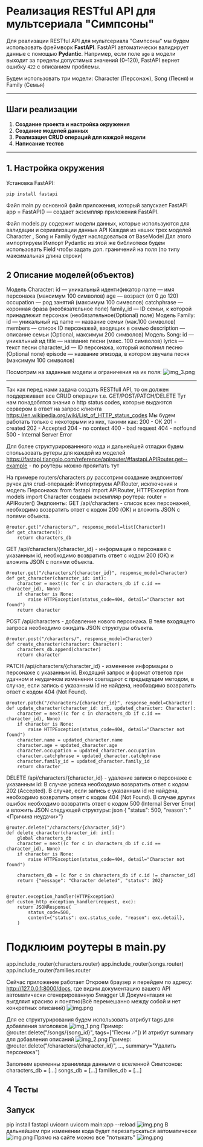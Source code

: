 # Реализация RESTful API для мультсериала "Симпсоны"

Для реализации RESTful API для мультсериала "Симпсоны" мы будем использовать фреймворк **FastAPI**. FastAPI
автоматически валидирует данные с помощью **Pydantic**. Например, если поле `age` в модели выходит за пределы допустимых
значений (0–120), FastAPI вернет ошибку `422` с описанием проблемы.

Будем использовать три модели: Character (Персонаж), Song (Песня) и Family (Семья)

---

## Шаги реализации

1. **Создание проекта и настройка окружения**
2. **Создание моделей данных**
3. **Реализация CRUD операций для каждой модели**
4. **Написание тестов**

---

## 1. Настройка окружения

Установка FastAPI:
```bash
pip install fastapi
```

Файл main.py
основной файл приложения, который запускает FastAPI
app = FastAPI() — создает экземпляр приложения FastAPI.

Файл models.py содержит модели данных, которые используются для валидации и сериализации данных API
Каждая из наших трех моделей Character , Song и Family будет наслодоваться от BaseModel
Дял этого импортируем Импорт Pydantic
из этой же библиотеки будем использовать Field чтобы задать доп. граничений на поля (по типу максимальная длина строки)

## 2 Описание моделей(объектов)

Модель Character:
id — уникальный идентификатор
name — имя персонажа (максимум 100 символов)
age — возраст (от 0 до 120)
occupation — род занятий (максимум 100 символов)
catchphrase — коронная фраза (необязательное поле)
family_id — ID семьи, к которой принадлежит персонаж (необязательное(Optional) поле)
Модель Family:
id — уникальный ид
name — название семьи (мак.100 символов)
members — список ID персонажей, входящих в семью
description — описание семьи (Optional, максимум 200 символов)
Модель Song:
id — уникальный ид
title — название песни (макс. 100 символов)
lyrics — текст песни
character_id — ID персонажа, который исполнил песню (Optional поле)
episode — название эпизода, в котором звучала песня (максимум 100 символов)

Посмотрим на заданные модели и ограничения на их поля:
![img_3.png](imgs/img_3.png)

-------------

Так как перед нами задача создать RESTfull API, то он должен поддерживает все CRUD операции т.е. GET/POST/PATCH/DELETE
Тут нам понадобятся знания о http status codes, которые выдаются сервером в ответ на запрос клиента
https://en.wikipedia.org/wiki/List_of_HTTP_status_codes
Мы будем работать только с некоторыми из них, такими как:
200 - ОК
201 - created
202 - Accepted
204 - no contect
400 - bad request
404 - notfound
500 - Internal Server Error

Для более структурированнного кода и дальнейшей отладки будем сполььзовать рутеры для каждой из моделей
https://fastapi.tiangolo.com/reference/apirouter/#fastapi.APIRouter.get--example - по роутеры можно прояитать тут

На примере routers/characters.py рассотрим создание эндпоинтов/ручек для crud-операций:
Импортируем APIRouter, исключения и модель Персонажа:
from fastapi import APIRouter, HTTPException
from models import Character
создаем экземпляр роутера:
router = APIRouter()
Эндпоинты:
GET /api/characters - список всех персонажей, необходимо возвратить ответ с кодом 200 (OK) и вложить JSON с полями
объекта.

```
@router.get("/characters/", response_model=list[Character])
def get_characters():
    return characters_db
```

GET /api/characters/{character_id} - информация о персонаже с указанным id, необходимо возвратить ответ с кодом 200 (OK)
и вложить JSON с полями объекта.

```
@router.get("/characters/{character_id}", response_model=Character)
def get_character(character_id: int):
    character = next((c for c in characters_db if c.id == character_id), None)
    if character is None:
        raise HTTPException(status_code=404, detail="Character not found")
    return character
```

POST /api/characters - добавление нового персонажа. В теле входящего запроса необходимо ожидать JSON структуры объекта.

```
@router.post("/characters/", response_model=Character)
def create_character(character: Character):
    characters_db.append(character)
    return character
```

PATCH /api/characters/{character_id} - изменение информации о персонаже с указанным id. Входящий запрос и формат ответов
при удачном и неудачном изменении совпадают с предыдущим методом, в случае, если запись с указанным id не найдена,
необходимо возвратить ответ с кодом 404 (Not Found).

```
@router.patch("/characters/{character_id}", response_model=Character)
def update_character(character_id: int, updated_character: Character):
    character = next((c for c in characters_db if c.id == character_id), None)
    if character is None:
        raise HTTPException(status_code=404, detail="Character not found")
    character.name = updated_character.name
    character.age = updated_character.age
    character.occupation = updated_character.occupation
    character.catchphrase = updated_character.catchphrase
    character.family_id = updated_character.family_id
    return character
```

DELETE /api/characters/{character_id} - удаление записи о персонаже с указанным id:
В случае успеха необходимо возвратить ответ с кодом 202 (Accepted).
В случае, если запись с указанным id не найдена, необходимо возвратить ответ с кодом 404 (Not Found).
В случае других ошибок необходимо возвратить ответ с кодом 500 (Internal Server Error) и вложить JSON следующей
структуры:
json
{
"status": 500,
"reason": "<Причина неудачи>"}

```
@router.delete("/characters/{character_id}")
def delete_character(character_id: int):
    global characters_db
    character = next((c for c in characters_db if c.id == character_id), None)
    if character is None:
        raise HTTPException(status_code=404, detail="Character not found")

    characters_db = [c for c in characters_db if c.id != character_id]
    return {"message": "Character deleted", "status": 202}


@router.exception_handler(HTTPException)
def custom_http_exception_handler(request, exc):
    return JSONResponse(
        status_code=500,
        content={"status": exc.status_code, "reason": exc.detail},
    )
```

# Подклюим роутеры в main.py

app.include_router(characters.router)
app.include_router(songs.router)
app.include_router(families.router

Сейчас приложение работает
Откроем браузер и перейдем по адресу: http://127.0.0.1:8000/docs, где видим документацию вашего API автоматически
сгенерированную Swagger UI
Документация не выгдляит красиво и понятно(Всё перемешанно между собой и нет конкретных описаний)
![img.png](imgs/img.png)

Для ее структурирования будем использовать атрибут tags для добавления заголовков
![img_1.png](imgs/img_1.png)
Пример:
@router.delete("/songs/{song_id}", tags=["Песни 🎶"])
И атрибут summary для добавления описаний
![img_2.png](imgs/img_2.png)
Пример:  @router.delete("/characters/{character_id}", ..., summary="Удалить персонажа")

Заполним временны хранилища данными о вселенной Симпсонов:
characters_db = [...]
songs_db = [...]
families_db = [...]

## 4 Тесты


## Запуск
 pip install fastapi uvicorn
 uvicorn main:app --reload
![img.png](imgs/img_4.png)
В дальнейшем при изменении кода будет перезапускаться автоматически
![img.png](imgs/img_5.png)
Прямо на сайте можно все "потыкать"
![img.png](imgs/img_6.png)